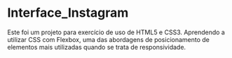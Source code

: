 # Interface_Instagram
Este foi um projeto para exercício de uso de HTML5 e CSS3. Aprendendo a utilizar CSS com Flexbox, uma das abordagens de posicionamento de elementos mais utilizadas quando se trata de responsividade. 
